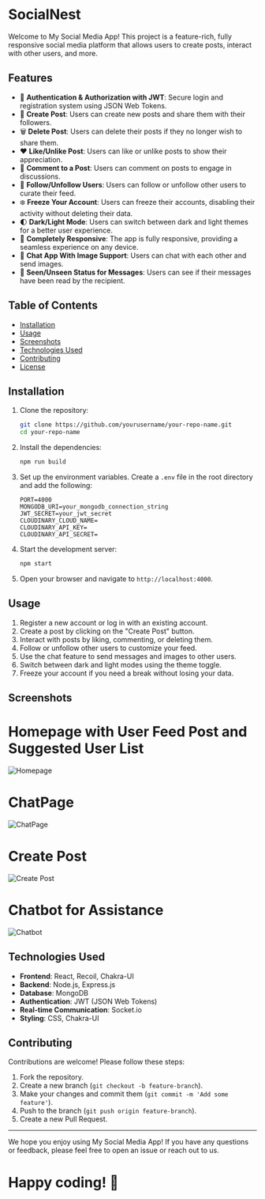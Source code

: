 # SocialNest

Welcome to My Social Media App! This project is a feature-rich, fully responsive social media platform that allows users to create posts, interact with other users, and more.

## Features

- 🎃 **Authentication & Authorization with JWT**: Secure login and registration system using JSON Web Tokens.
- 📝 **Create Post**: Users can create new posts and share them with their followers.
- 🗑️ **Delete Post**: Users can delete their posts if they no longer wish to share them.
- ❤️ **Like/Unlike Post**: Users can like or unlike posts to show their appreciation.
- 💬 **Comment to a Post**: Users can comment on posts to engage in discussions.
- 👥 **Follow/Unfollow Users**: Users can follow or unfollow other users to curate their feed.
- ❄️ **Freeze Your Account**: Users can freeze their accounts, disabling their activity without deleting their data.
- 🌓 **Dark/Light Mode**: Users can switch between dark and light themes for a better user experience.
- 📱 **Completely Responsive**: The app is fully responsive, providing a seamless experience on any device.
- 💬 **Chat App With Image Support**: Users can chat with each other and send images.
- 👀 **Seen/Unseen Status for Messages**: Users can see if their messages have been read by the recipient.

## Table of Contents

- [Installation](#installation)
- [Usage](#usage)
- [Screenshots](#screenshots)
- [Technologies Used](#technologies-used)
- [Contributing](#contributing)
- [License](#license)

## Installation

1. Clone the repository:

   ```bash
   git clone https://github.com/yourusername/your-repo-name.git
   cd your-repo-name
   ```

2. Install the dependencies:

   ```bash
   npm run build
   ```

3. Set up the environment variables. Create a `.env` file in the root directory and add the following:

   ```env
   PORT=4000
   MONGODB_URI=your_mongodb_connection_string
   JWT_SECRET=your_jwt_secret
   CLOUDINARY_CLOUD_NAME=
   CLOUDINARY_API_KEY=
   CLOUDINARY_API_SECRET=
   ```

4. Start the development server:

   ```bash
   npm start
   ```

5. Open your browser and navigate to `http://localhost:4000`.

## Usage

1. Register a new account or log in with an existing account.
2. Create a post by clicking on the "Create Post" button.
3. Interact with posts by liking, commenting, or deleting them.
4. Follow or unfollow other users to customize your feed.
5. Use the chat feature to send messages and images to other users.
6. Switch between dark and light modes using the theme toggle.
7. Freeze your account if you need a break without losing your data.

## Screenshots

# Homepage with User Feed Post and Suggested User List

![Homepage](images/home.png)

# ChatPage

![ChatPage](images/chatpage.png)

# Create Post

![Create Post](images/createpost.png)

# Chatbot for Assistance

![Chatbot](images/bot.png)

## Technologies Used

- **Frontend**: React, Recoil, Chakra-UI
- **Backend**: Node.js, Express.js
- **Database**: MongoDB
- **Authentication**: JWT (JSON Web Tokens)
- **Real-time Communication**: Socket.io
- **Styling**: CSS, Chakra-UI

## Contributing

Contributions are welcome! Please follow these steps:

1. Fork the repository.
2. Create a new branch (`git checkout -b feature-branch`).
3. Make your changes and commit them (`git commit -m 'Add some feature'`).
4. Push to the branch (`git push origin feature-branch`).
5. Create a new Pull Request.

---

We hope you enjoy using My Social Media App! If you have any questions or feedback, please feel free to open an issue or reach out to us.

# Happy coding! 🚀
